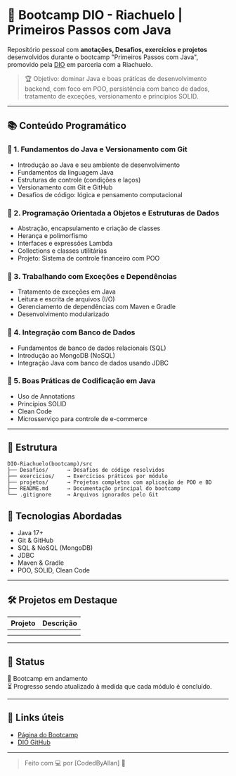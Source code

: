 # 🧵 Bootcamp DIO - Riachuelo | Primeiros Passos com Java

Repositório pessoal com **anotações, Desafios, exercícios e projetos** desenvolvidos durante o bootcamp "Primeiros Passos com Java", promovido pela [DIO](https://www.dio.me/) em parceria com a Riachuelo.

> 🏆 Objetivo: dominar Java e boas práticas de desenvolvimento backend, com foco em POO, persistência com banco de dados, tratamento de exceções, versionamento e princípios SOLID.

---

## 📚 Conteúdo Programático

### 🔹 1. Fundamentos do Java e Versionamento com Git
- Introdução ao Java e seu ambiente de desenvolvimento
- Fundamentos da linguagem Java
- Estruturas de controle (condições e laços)
- Versionamento com Git e GitHub
- Desafios de código: lógica e pensamento computacional

### 🔹 2. Programação Orientada a Objetos e Estruturas de Dados
- Abstração, encapsulamento e criação de classes
- Herança e polimorfismo
- Interfaces e expressões Lambda
- Collections e classes utilitárias
- Projeto: Sistema de controle financeiro com POO

### 🔹 3. Trabalhando com Exceções e Dependências
- Tratamento de exceções em Java
- Leitura e escrita de arquivos (I/O)
- Gerenciamento de dependências com Maven e Gradle
- Desenvolvimento modularizado

### 🔹 4. Integração com Banco de Dados
- Fundamentos de banco de dados relacionais (SQL)
- Introdução ao MongoDB (NoSQL)
- Integração Java com banco de dados usando JDBC

### 🔹 5. Boas Práticas de Codificação em Java
- Uso de Annotations
- Princípios SOLID
- Clean Code
- Microsserviço para controle de e-commerce

---

## 📁 Estrutura

```
DIO-Riachuelo(bootcamp)/src
├── Desafios/      → Desafios de código resolvidos
├── exercicios/    → Exercícios práticos por módulo
├── projetos/      → Projetos completos com aplicação de POO e BD
├── README.md      → Documentação principal do bootcamp
└── .gitignore     → Arquivos ignorados pelo Git
```

## 🚀 Tecnologias Abordadas

- Java 17+
- Git & GitHub
- SQL & NoSQL (MongoDB)
- JDBC
- Maven & Gradle
- POO, SOLID, Clean Code

---

## 🛠️ Projetos em Destaque

| Projeto | Descrição |
|--------|-----------|
|  |  |
|  |  |

---

## 📌 Status
📘 Bootcamp em andamento  
⏳ Progresso sendo atualizado à medida que cada módulo é concluído.

---

## 📎 Links úteis
- [Página do Bootcamp](https://www.dio.me/bootcamp/riachuelo-primeiros-passos-com-java)
- [DIO GitHub](https://github.com/digitalinnovationone)

---

> Feito com 💻 por [CodedByAllan] 🚀  
